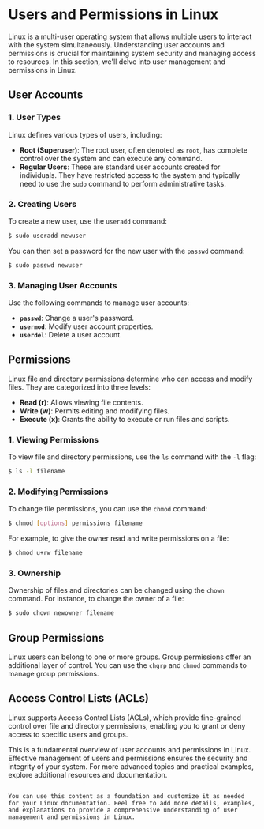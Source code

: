 # Users and Permissions in Linux

Linux is a multi-user operating system that allows multiple users to interact with the system simultaneously. Understanding user accounts and permissions is crucial for maintaining system security and managing access to resources. In this section, we'll delve into user management and permissions in Linux.

## User Accounts

### 1. User Types

Linux defines various types of users, including:

- **Root (Superuser)**: The root user, often denoted as `root`, has complete control over the system and can execute any command.
- **Regular Users**: These are standard user accounts created for individuals. They have restricted access to the system and typically need to use the `sudo` command to perform administrative tasks.

### 2. Creating Users

To create a new user, use the `useradd` command:

```bash
$ sudo useradd newuser
```

You can then set a password for the new user with the `passwd` command:

```bash
$ sudo passwd newuser
```

### 3. Managing User Accounts

Use the following commands to manage user accounts:

- **`passwd`**: Change a user's password.
- **`usermod`**: Modify user account properties.
- **`userdel`**: Delete a user account.

## Permissions

Linux file and directory permissions determine who can access and modify files. They are categorized into three levels:

- **Read (r)**: Allows viewing file contents.
- **Write (w)**: Permits editing and modifying files.
- **Execute (x)**: Grants the ability to execute or run files and scripts.

### 1. Viewing Permissions

To view file and directory permissions, use the `ls` command with the `-l` flag:

```bash
$ ls -l filename
```

### 2. Modifying Permissions

To change file permissions, you can use the `chmod` command:

```bash
$ chmod [options] permissions filename
```

For example, to give the owner read and write permissions on a file:

```bash
$ chmod u+rw filename
```

### 3. Ownership

Ownership of files and directories can be changed using the `chown` command. For instance, to change the owner of a file:

```bash
$ sudo chown newowner filename
```

## Group Permissions

Linux users can belong to one or more groups. Group permissions offer an additional layer of control. You can use the `chgrp` and `chmod` commands to manage group permissions.

## Access Control Lists (ACLs)

Linux supports Access Control Lists (ACLs), which provide fine-grained control over file and directory permissions, enabling you to grant or deny access to specific users and groups.

This is a fundamental overview of user accounts and permissions in Linux. Effective management of users and permissions ensures the security and integrity of your system. For more advanced topics and practical examples, explore additional resources and documentation.
```

You can use this content as a foundation and customize it as needed for your Linux documentation. Feel free to add more details, examples, and explanations to provide a comprehensive understanding of user management and permissions in Linux.
